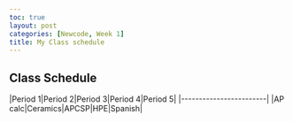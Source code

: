 ```yaml
---
toc: true
layout: post
categories: [Newcode, Week 1]
title: My Class schedule
---
```


## Class Schedule

|Period 1|Period 2|Period 3|Period 4|Period 5|
|------------------------|
|AP calc|Ceramics|APCSP|HPE|Spanish|
